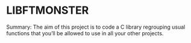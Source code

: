 # LIBFTMONSTER
Summary: The aim of this project is to code a C library regrouping usual functions that you’ll be allowed to use in all your other projects.
